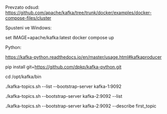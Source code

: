Prevzato odsud: https://github.com/apache/kafka/tree/trunk/docker/examples/docker-compose-files/cluster

Spusteni ve Windows:

set IMAGE=apache/kafka:latest
docker compose up

Python:

https://kafka-python.readthedocs.io/en/master/usage.html#kafkaproducer

pip install git+https://github.com/dpkp/kafka-python.git


cd /opt/kafka/bin

./kafka-topics.sh  --list --bootstrap-server kafka-1:9092

./kafka-topics.sh --bootstrap-server kafka-2:9092 --list

./kafka-topics.sh --bootstrap-server kafka-2:9092 --describe first_topic
